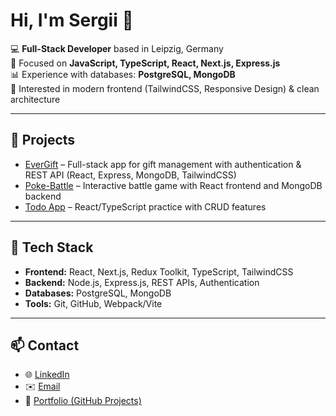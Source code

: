 # Hi, I'm Sergii 👋

💻 **Full-Stack Developer** based in Leipzig, Germany  
🚀 Focused on **JavaScript, TypeScript, React, Next.js, Express.js**  
📊 Experience with databases: **PostgreSQL, MongoDB**  
🎨 Interested in modern frontend (TailwindCSS, Responsive Design) & clean architecture  

---

## 🚀 Projects
- [EverGift](https://github.com/SergiiBzn/EverGift) – Full-stack app for gift management with authentication & REST API (React, Express, MongoDB, TailwindCSS)  
- [Poke-Battle](https://github.com/SergiiBzn/Poke-Battle) – Interactive battle game with React frontend and MongoDB backend  
- [Todo App](https://github.com/SergiiBzn/Todo) – React/TypeScript practice with CRUD features  

---

## 🔧 Tech Stack
- **Frontend:** React, Next.js, Redux Toolkit, TypeScript, TailwindCSS  
- **Backend:** Node.js, Express.js, REST APIs, Authentication  
- **Databases:** PostgreSQL, MongoDB  
- **Tools:** Git, GitHub, Webpack/Vite  

---

## 📫 Contact
- 🌐 [LinkedIn](https://linkedin.com/in/sergiibzn)  
- ✉️ [Email](mailto:sergiibuzun@gmail.com)  
- 📂 [Portfolio (GitHub Projects)](https://github.com/SergiiBzn)  
